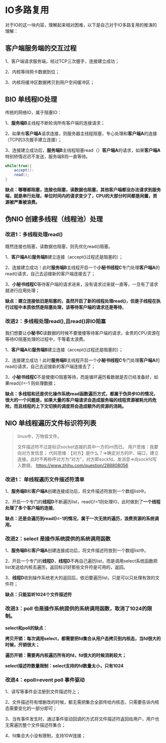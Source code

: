 # IO多路复用

对于IO的这一块内容，理解起来相对困难，以下是自己对于IO多路复用的推演的理解：

## 客户端服务端的交互过程

1、客户端请求服务端，经过TCP三次握手，连接建立成功；

2、内核等待网卡数据到位；

3、内核将缓冲区数据拷贝到用户空间缓冲区；

## BIO  单线程IO处理

传统的网络IO，属于阻塞IO：

1、**服务端B**主线程不断轮询所有客户端的连接请求；

2、如果有**客户端A**请求连接，则服务器主线程阻塞，专心处理和**客户端A**的连接（TCP的3次握手建立连接）；

3、连接建立成功后，**服务端B**主线程阻塞read（）**客户端A**的请求，如果**客户端A**特别矫情迟迟不发送，服务端B则一直等待。

```java
while(true){
	accept(): 
	read();
}
```

**缺点：哪哪都阻塞，连接也阻塞，读数据也阻塞，其他客户端都没办法请求到服务端，就是串行处理，单位时间内的请求变少了，CPU的大部分时间都是闲置，资源被严重被浪费。**



## 伪NIO 创建多线程（线程池）处理



### 改进1：多线程处理read()

既然连接也阻塞，读数据也阻塞，则先优化read()阻塞。

1、**客户端A**和**服务端B**建立连接（accept()过程还是阻塞的）；

2、连接建立成功！此时**服务端B**主线程开启一个**小秘书线程C**专门处理**客户端A**的read()请求，自己去迎接新的客户端连接去了；

3、**小秘书线程C**等待客户端的请求进来，没有请求过来就一直等，一旦有了请求就进行应用处理；

**缺点：建立连接依旧是阻塞的，虽然开启了新的线程处理read()，但是子线程在执行过程中本质依然是阻塞处理，该等待客户端的请求还是等待**。



### 改进2：多线程处理read(),且read()非IO阻塞

 我们想要让**小秘书C**读数据的时候不要傻傻等待客户端的请求，金贵的CPU资源在等待IO阻塞处理的过程中，干等着太浪费。

1、**客户端A**和**服务端B**建立连接（accept()过程还是阻塞的）；

2、连接建立成功！此时**服务端B**主线程开启一个**小秘书线程C**专门处理**客户端A**的read()请求，自己去迎接新的客户端连接去了；

3、**小秘书线程C**不是傻傻IO阻塞等待，而是循环遍历看数据是否已经准备好，如果read()!=-1 则处理数据；

**缺点：多线程和还是优化操作系统read函数遍历方式，都属于伪异步IO的情况，很大的一个问题是，如果大量的客户端请求会造成服务端的线程资源被耗光的危险，而且线程的上下文切换的调度将会造成额外的资源的消耗。**



## **NIO** 单线程遍历文件标识符列表

> linux中，万物皆文件。
>
> 文件描述符不过是标识socket连接的其中一方的int而已。
> 用户思维：我要向对方发信息；
> 代码思维：【对方】是什么？=>确定对方的IP、端口，建立连接。此时不再称呼对方为“对方”，对方即sockfd。发消息=>向sockfd写入数据。
> https://www.zhihu.com/question/288808056



### 改进1： 单线程遍历文件描述符清单

1、**服务端B**和**客户端A**创建连接成功后，将文件描述符放到一个数组list中。

2、开启一个专门的**线程D**不断遍历list，read()!=1则处理IO，此时做到了**一个线程处理了多个客户端的连接**。

**缺点：还是会遍历到read()=-1的情况，属于一次无效的遍历，浪费资源的系统调用。**



### 改进2：select 是操作系统提供的系统调用函数

1、**服务端B**和**客户端A**创建连接成功后，将文件描述符放到一个数组list中。

2、开启一个专门的**线程D**，**线程D**不再自己遍历list，而是调用select系统函数把list发送给内核去遍历，返回标识好那些文件符是可用的，返回。

3、**线程D**收到操作系统老大的返回后，依旧要遍历list，只是可以只处理有效的文件符；

**缺点：只能监听1024个文件描述符**



### 改进3：poll 也是操作系统提供的系统调用函数，取消了1024的限制。

**select和poll的缺点：**

**拷贝开销：每次调用select，都需要把fd集合从用户态拷贝到内核态，当fd很大的时候，开销很大；**

**遍历开销：需要再内核遍历所有的fd，fd很大的时候消耗较大；**

**select描述符数量限制：select支持的fd数量太小，只有1024**



### 改进4：epoll=event poll 事件驱动

1、读写等事件会注册到文件描述符上；

2、文件描述符有增删改的时候，都无需把集合全部传给内核态，只需要告诉内核态需要变化的一部分即可；

3、当有事件发生时，通过事件驱动回调的方式将文件描述符返回给用户，用户也无需遍历整个文件描述符集合；

4、fd集合大小没有限制，支持10W连接；

